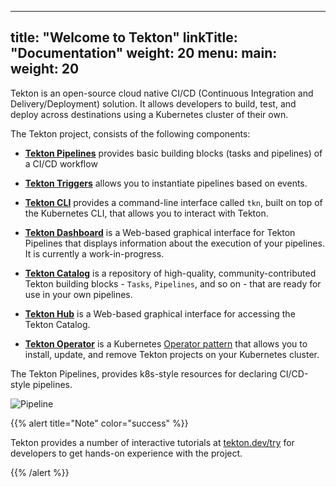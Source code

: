 
---
title: "Welcome to Tekton"
linkTitle: "Documentation"
weight: 20
menu:
  main:
    weight: 20
---

Tekton is an open-source cloud native CI/CD (Continuous Integration and
Delivery/Deployment) solution. It allows developers to build, test, and
deploy across destinations using a Kubernetes cluster of their own.

The Tekton project, consists of the following components:


- **[Tekton Pipelines](https://github.com/tektoncd/pipeline/blob/master/docs/README.md)** provides basic building blocks (tasks and pipelines) of a CI/CD workflow

- **[Tekton Triggers](https://github.com/tektoncd/triggers/blob/main/README.md)** allows you to instantiate pipelines based on events.

- **[Tekton CLI](https://github.com/tektoncd/cli/blob/main/README.md)** provides a command-line interface called `tkn`, built on top
  of the Kubernetes CLI, that allows you to interact with Tekton.

- **[Tekton Dashboard](https://github.com/tektoncd/dashboard/blob/main/README.md)** is a Web-based graphical interface for Tekton
  Pipelines that displays information about the execution of your pipelines. It is currently a work-in-progress.

- **[Tekton Catalog](https://github.com/tektoncd/catalog/blob/v1beta1/README.md)** is a repository of high-quality, community-contributed
  Tekton building blocks - `Tasks`, `Pipelines`, and so on - that are ready for use in your own pipelines.

- **[Tekton Hub](https://github.com/tektoncd/hub/blob/master/README.md)** is a Web-based graphical interface for accessing the Tekton Catalog.

- **[Tekton Operator](https://github.com/tektoncd/operator/blob/main/README.md)** is a Kubernetes [Operator pattern](https://operatorhub.io/what-is-an-operator)
  that allows you to install, update, and remove Tekton projects on your Kubernetes cluster.

The Tekton Pipelines, provides k8s-style resources for declaring CI/CD-style pipelines.  

![Pipeline](/docs/concepts/concept-tasks-pipelines.png)


{{% alert title="Note" color="success" %}}

Tekton provides a number of interactive tutorials at [tekton.dev/try](/try)
for developers to get hands-on experience with the project.

{{% /alert %}}
